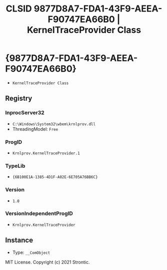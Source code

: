 ﻿---
title: "CLSID 9877D8A7-FDA1-43F9-AEEA-F90747EA66B0 | KernelTraceProvider Class"
excerpt: What is COM-Object CLSID 9877D8A7-FDA1-43F9-AEEA-F90747EA66B0?
---

# {9877D8A7-FDA1-43F9-AEEA-F90747EA66B0}

* `KernelTraceProvider Class`

## Registry


### InprocServer32

* `C:\Windows\System32\wbem\krnlprov.dll`
* ThreadingModel: `Free`

### ProgID

* `Krnlprov.KernelTraceProvider.1`

### TypeLib

* `{6B100E1A-1385-4D1F-A02E-6E705A76BB6C}`

### Version

* `1.0`

### VersionIndependentProgID

* `Krnlprov.KernelTraceProvider`

## Instance

* Type: `__ComObject`

MIT License. Copyright (c) 2021 Strontic.


